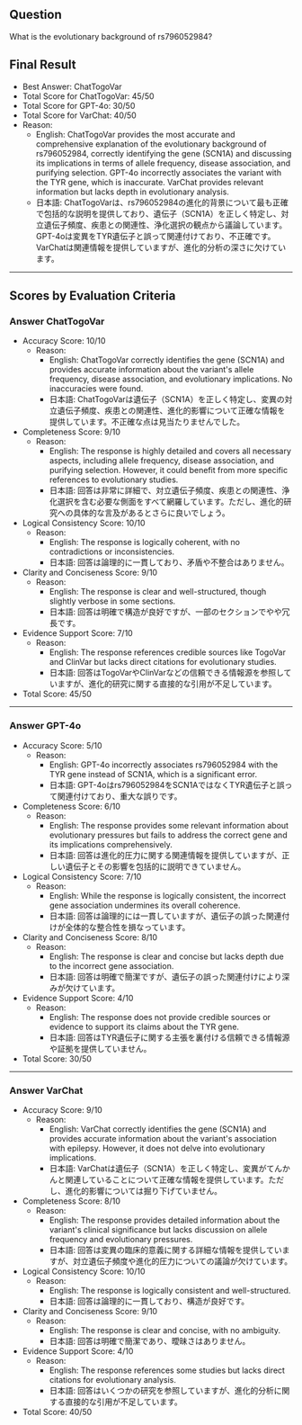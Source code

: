 ## Question

What is the evolutionary background of rs796052984?

## Final Result

- Best Answer: ChatTogoVar
- Total Score for ChatTogoVar: 45/50
- Total Score for GPT-4o: 30/50
- Total Score for VarChat: 40/50
- Reason:
  - English: ChatTogoVar provides the most accurate and comprehensive explanation of the evolutionary background of rs796052984, correctly identifying the gene (SCN1A) and discussing its implications in terms of allele frequency, disease association, and purifying selection. GPT-4o incorrectly associates the variant with the TYR gene, which is inaccurate. VarChat provides relevant information but lacks depth in evolutionary analysis.
  - 日本語: ChatTogoVarは、rs796052984の進化的背景について最も正確で包括的な説明を提供しており、遺伝子（SCN1A）を正しく特定し、対立遺伝子頻度、疾患との関連性、浄化選択の観点から議論しています。GPT-4oは変異をTYR遺伝子と誤って関連付けており、不正確です。VarChatは関連情報を提供していますが、進化的分析の深さに欠けています。

---

## Scores by Evaluation Criteria

### Answer ChatTogoVar
- Accuracy Score: 10/10
  - Reason: 
    - English: ChatTogoVar correctly identifies the gene (SCN1A) and provides accurate information about the variant's allele frequency, disease association, and evolutionary implications. No inaccuracies were found.
    - 日本語: ChatTogoVarは遺伝子（SCN1A）を正しく特定し、変異の対立遺伝子頻度、疾患との関連性、進化的影響について正確な情報を提供しています。不正確な点は見当たりませんでした。
- Completeness Score: 9/10
  - Reason: 
    - English: The response is highly detailed and covers all necessary aspects, including allele frequency, disease association, and purifying selection. However, it could benefit from more specific references to evolutionary studies.
    - 日本語: 回答は非常に詳細で、対立遺伝子頻度、疾患との関連性、浄化選択を含む必要な側面をすべて網羅しています。ただし、進化的研究への具体的な言及があるとさらに良いでしょう。
- Logical Consistency Score: 10/10
  - Reason: 
    - English: The response is logically coherent, with no contradictions or inconsistencies.
    - 日本語: 回答は論理的に一貫しており、矛盾や不整合はありません。
- Clarity and Conciseness Score: 9/10
  - Reason: 
    - English: The response is clear and well-structured, though slightly verbose in some sections.
    - 日本語: 回答は明確で構造が良好ですが、一部のセクションでやや冗長です。
- Evidence Support Score: 7/10
  - Reason: 
    - English: The response references credible sources like TogoVar and ClinVar but lacks direct citations for evolutionary studies.
    - 日本語: 回答はTogoVarやClinVarなどの信頼できる情報源を参照していますが、進化的研究に関する直接的な引用が不足しています。
- Total Score: 45/50

---

### Answer GPT-4o
- Accuracy Score: 5/10
  - Reason: 
    - English: GPT-4o incorrectly associates rs796052984 with the TYR gene instead of SCN1A, which is a significant error.
    - 日本語: GPT-4oはrs796052984をSCN1AではなくTYR遺伝子と誤って関連付けており、重大な誤りです。
- Completeness Score: 6/10
  - Reason: 
    - English: The response provides some relevant information about evolutionary pressures but fails to address the correct gene and its implications comprehensively.
    - 日本語: 回答は進化的圧力に関する関連情報を提供していますが、正しい遺伝子とその影響を包括的に説明できていません。
- Logical Consistency Score: 7/10
  - Reason: 
    - English: While the response is logically consistent, the incorrect gene association undermines its overall coherence.
    - 日本語: 回答は論理的には一貫していますが、遺伝子の誤った関連付けが全体的な整合性を損なっています。
- Clarity and Conciseness Score: 8/10
  - Reason: 
    - English: The response is clear and concise but lacks depth due to the incorrect gene association.
    - 日本語: 回答は明確で簡潔ですが、遺伝子の誤った関連付けにより深みが欠けています。
- Evidence Support Score: 4/10
  - Reason: 
    - English: The response does not provide credible sources or evidence to support its claims about the TYR gene.
    - 日本語: 回答はTYR遺伝子に関する主張を裏付ける信頼できる情報源や証拠を提供していません。
- Total Score: 30/50

---

### Answer VarChat
- Accuracy Score: 9/10
  - Reason: 
    - English: VarChat correctly identifies the gene (SCN1A) and provides accurate information about the variant's association with epilepsy. However, it does not delve into evolutionary implications.
    - 日本語: VarChatは遺伝子（SCN1A）を正しく特定し、変異がてんかんと関連していることについて正確な情報を提供しています。ただし、進化的影響については掘り下げていません。
- Completeness Score: 8/10
  - Reason: 
    - English: The response provides detailed information about the variant's clinical significance but lacks discussion on allele frequency and evolutionary pressures.
    - 日本語: 回答は変異の臨床的意義に関する詳細な情報を提供していますが、対立遺伝子頻度や進化的圧力についての議論が欠けています。
- Logical Consistency Score: 10/10
  - Reason: 
    - English: The response is logically consistent and well-structured.
    - 日本語: 回答は論理的に一貫しており、構造が良好です。
- Clarity and Conciseness Score: 9/10
  - Reason: 
    - English: The response is clear and concise, with no ambiguity.
    - 日本語: 回答は明確で簡潔であり、曖昧さはありません。
- Evidence Support Score: 4/10
  - Reason: 
    - English: The response references some studies but lacks direct citations for evolutionary analysis.
    - 日本語: 回答はいくつかの研究を参照していますが、進化的分析に関する直接的な引用が不足しています。
- Total Score: 40/50